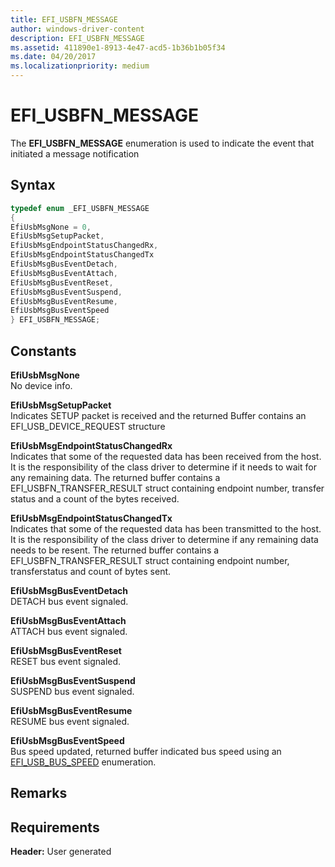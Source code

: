 ```yaml
---
title: EFI_USBFN_MESSAGE
author: windows-driver-content
description: EFI_USBFN_MESSAGE
ms.assetid: 411890e1-8913-4e47-acd5-1b36b1b05f34
ms.date: 04/20/2017
ms.localizationpriority: medium
---
```


# EFI\_USBFN\_MESSAGE


The **EFI\_USBFN\_MESSAGE** enumeration is used to indicate the event that initiated a message notification

## Syntax


```cpp
typedef enum _EFI_USBFN_MESSAGE
{
EfiUsbMsgNone = 0,
EfiUsbMsgSetupPacket,
EfiUsbMsgEndpointStatusChangedRx,
EfiUsbMsgEndpointStatusChangedTx
EfiUsbMsgBusEventDetach,
EfiUsbMsgBusEventAttach,
EfiUsbMsgBusEventReset,
EfiUsbMsgBusEventSuspend,
EfiUsbMsgBusEventResume,
EfiUsbMsgBusEventSpeed
} EFI_USBFN_MESSAGE;
```

## Constants


<a href="" id="efiusbmsgnone"></a>**EfiUsbMsgNone**  
No device info.

<a href="" id="efiusbmsgsetuppacket"></a>**EfiUsbMsgSetupPacket**  
Indicates SETUP packet is received and the returned Buffer contains an EFI\_USB\_DEVICE\_REQUEST structure

<a href="" id="efiusbmsgendpointstatuschangedrx"></a>**EfiUsbMsgEndpointStatusChangedRx**  
Indicates that some of the requested data has been received from the host. It is the responsibility of the class driver to determine if it needs to wait for any remaining data. The returned buffer contains a EFI\_USBFN\_TRANSFER\_RESULT struct containing endpoint number, transfer status and a count of the bytes received.

<a href="" id="efiusbmsgendpointstatuschangedtx"></a>**EfiUsbMsgEndpointStatusChangedTx**  
Indicates that some of the requested data has been transmitted to the host. It is the responsibility of the class driver to determine if any remaining data needs to be resent. The returned buffer contains a EFI\_USBFN\_TRANSFER\_RESULT struct containing endpoint number, transferstatus and count of bytes sent.

<a href="" id="efiusbmsgbuseventdetach"></a>**EfiUsbMsgBusEventDetach**  
DETACH bus event signaled.

<a href="" id="efiusbmsgbuseventattach"></a>**EfiUsbMsgBusEventAttach**  
ATTACH bus event signaled.

<a href="" id="efiusbmsgbuseventreset"></a>**EfiUsbMsgBusEventReset**  
RESET bus event signaled.

<a href="" id="efiusbmsgbuseventsuspend"></a>**EfiUsbMsgBusEventSuspend**  
SUSPEND bus event signaled.

<a href="" id="efiusbmsgbuseventresume"></a>**EfiUsbMsgBusEventResume**  
RESUME bus event signaled.

<a href="" id="efiusbmsgbuseventspeed"></a>**EfiUsbMsgBusEventSpeed**  
Bus speed updated, returned buffer indicated bus speed using an [EFI\_USB\_BUS\_SPEED](efi-usb-bus-speed.md) enumeration.

## Remarks


## Requirements


**Header:** User generated

 

 





